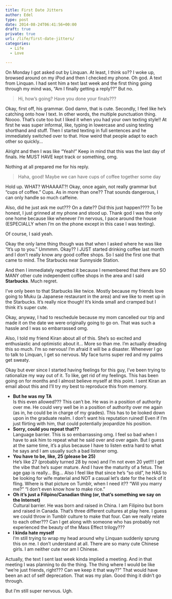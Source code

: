 ```yaml
---
title: First Date Jitters
author: Edel
type: post
date: 2014-08-24T06:41:56+00:00
draft: true
private: true
url: /life/first-date-jitters/
categories:
  - Life
  - Love

---
```

On Monday I got asked out by Linquan. At least, I think so?? I woke up, browsed around on my iPod and then I checked my phone. Oh god. A text from Linquan. I had sent him a text last week and the first thing going through my mind was, &#8220;Am I finally getting a reply??&#8221; But no.

> Hi, how&#8217;s going? Have you done your finals???

Okay, first off, his grammar. God damn, that is cute. Secondly, I feel like he&#8217;s catching onto how I text. In other words, the multiple punctuation thing. Noooo. That&#8217;s cute too but I liked it when you had your own texting style!! At first he was super informal, like, typing in lowercase and using texting shorthand and stuff. Then I started texting in full sentences and he immediately switched over to that. How weird that people adapt to each other so quickly&#8230;

Alright and then I was like &#8220;Yeah!&#8221; Keep in mind that this was the last day of finals. He MUST HAVE kept track or something, omg.

Nothing at all prepared me for his reply.

> Haha, good! Maybe we can have cups of coffee together some day

Hold up. WHAT? WHAAAAT?! Okay, once again, not really grammar but &#8220;cups of coffee.&#8221; Cups. As in more than one?? That sounds dangerous, I can only handle so much caffeine.

Also, did he just ask me out??? On a date?? Did this just happen???? To be honest, I just grinned at my phone and stood up. Thank god I was the only one home because like whenever I&#8217;m nervous, I pace around the house (ESPECIALLY when I&#8217;m on the phone except in this case I was texting).

Of course, I said yeah.

Okay the only lame thing though was that when I asked where he was like &#8220;It&#8217;s up to you.&#8221; Ummmm. Okay?? I JUST started drinking coffee last month and I don&#8217;t really know any good coffee shops. So I said the first one that came to mind. The Starbucks near Sunnyside Station.

And then I immediately regretted it because I remembered that there are SO MANY other cute independent coffee shops in the area and I said **Starbucks**. Much regret.

I&#8217;ve only been to that Starbucks like twice. Mostly because my friends love going to Muku (a Japanese restaurant in the area) and we like to meet up in the Starbucks. It&#8217;s really nice though! It&#8217;s kinda small and cramped but I think it&#8217;s super cute.

Okay, anyway, I had to reschedule because my mom cancelled our trip and made it on the date we were originally going to go on. That was such a hassle and I was so embarrassed omg.

Also, I told my friend Kiran about all of this. She&#8217;s so excited and enthusiastic and optimistic about it&#8230; More so than me. I&#8217;m actually dreading this so much. I&#8217;m so nervous! I&#8217;m afraid it will be a disaster. Whenever I go to talk to Linquan, I get so nervous. My face turns super red and my palms get sweaty.

Okay but ever since I started having feelings for this guy, I&#8217;ve been trying to rationalize my way out of it. To like, get rid of my feelings. This has been going on for months and I almost believe myself at this point. I sent Kiran an email about this and I&#8217;ll try my best to reproduce this from memory.

  * **But he was my TA**  
    Is this even allowed??? This can&#8217;t be. He was in a position of authority over me. He could very well be in a position of authority over me again (as in, he could be in charge of my grades). This has to be looked down upon in the graduate realm. I don&#8217;t want his reputation ruined! Even if I&#8217;m just flirting with him, that could potentially jeopardize his position.
  * **Sorry, could you repeat that??**  
    Language barrier. This is so embarrassing omg. I feel so bad when I have to ask him to repeat what he said over and over again. But I guess at the same time, it&#8217;s a plus because I have to listen extra hard to what he says and I am usually such a bad listener omg.
  * **You have to be, like, 25 (please be 25)**  
    He&#8217;s like 27 (probably turned 28 by now) and I&#8217;m not even 20 yet!!! I get the vibe that he&#8217;s super mature. And I have the maturity of a fetus. The age gap is really&#8230; Big&#8230; Also I feel like that since he&#8217;s &#8220;so old&#8221;, he HAS to be looking for wife material and NOT a casual let&#8217;s date for the heck of it fling. Where is that picture on Tumblr, when I need it?? &#8220;Will you marry me?&#8221; &#8220;I don&#8217;t even know how to make rice.&#8221;
  * **Oh it&#8217;s just a Filipino/Canadian thing (or, that&#8217;s something we say on the Internet)**  
    Cultural barrier. He was born and raised in China. I am Filipino but born and raised in Canada. That&#8217;s three different cultures at play here. I guess we could throw in Tumblr culture to make that four. Can we really relate to each other??? Can I get along with someone who has probably not experienced the beauty of the Mass Effect trilogy???
  * **I kinda hate myself**  
    I&#8217;m still trying to wrap my head around why Linquan suddenly sprung this on me. I don&#8217;t understand at all. There are so many cute Chinese girls. I am neither cute nor am I Chinese.

Actually, the text I sent last week kinda implied a meeting. And in that meeting I was planning to do the thing. The thing where I would be like &#8220;we&#8217;re just friends, right??? Can we keep it that way??&#8221; That would have been an act of self deprecation. That was my plan. Good thing it didn&#8217;t go through.

But I&#8217;m still super nervous. Ugh.

<ol class="footnote">
</ol>